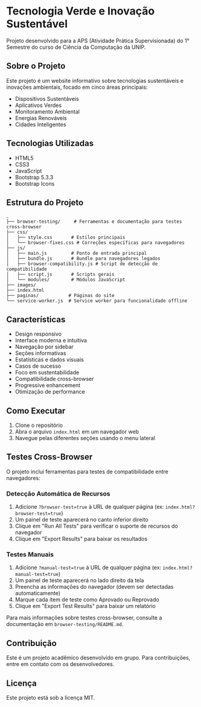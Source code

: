# Tecnologia Verde e Inovação Sustentável

Projeto desenvolvido para a APS (Atividade Prática Supervisionada) do 1° Semestre do curso de Ciência da Computação da UNIP.

## Sobre o Projeto

Este projeto é um website informativo sobre tecnologias sustentáveis e inovações ambientais, focado em cinco áreas principais:

- Dispositivos Sustentáveis
- Aplicativos Verdes
- Monitoramento Ambiental
- Energias Renováveis
- Cidades Inteligentes

## Tecnologias Utilizadas

- HTML5
- CSS3
- JavaScript
- Bootstrap 5.3.3
- Bootstrap Icons

## Estrutura do Projeto

```
.
├── browser-testing/     # Ferramentas e documentação para testes cross-browser
├── css/
│   ├── style.css       # Estilos principais
│   └── browser-fixes.css # Correções específicas para navegadores
├── js/
│   ├── main.js         # Ponto de entrada principal
│   ├── bundle.js       # Bundle para navegadores legados
│   ├── browser-compatibility.js # Script de detecção de compatibilidade
│   ├── script.js       # Scripts gerais
│   └── modules/        # Módulos JavaScript
├── images/
├── index.html
├── paginas/           # Páginas do site
└── service-worker.js  # Service worker para funcionalidade offline
```

## Características

- Design responsivo
- Interface moderna e intuitiva
- Navegação por sidebar
- Seções informativas
- Estatísticas e dados visuais
- Casos de sucesso
- Foco em sustentabilidade
- Compatibilidade cross-browser
- Progressive enhancement
- Otimização de performance

## Como Executar

1. Clone o repositório
2. Abra o arquivo `index.html` em um navegador web
3. Navegue pelas diferentes seções usando o menu lateral

## Testes Cross-Browser

O projeto inclui ferramentas para testes de compatibilidade entre navegadores:

### Detecção Automática de Recursos

1. Adicione `?browser-test=true` à URL de qualquer página (ex: `index.html?browser-test=true`)
2. Um painel de teste aparecerá no canto inferior direito
3. Clique em "Run All Tests" para verificar o suporte de recursos do navegador
4. Clique em "Export Results" para baixar os resultados

### Testes Manuais

1. Adicione `?manual-test=true` à URL de qualquer página (ex: `index.html?manual-test=true`)
2. Um painel de teste aparecerá no lado direito da tela
3. Preencha as informações do navegador (devem ser detectadas automaticamente)
4. Marque cada item de teste como Aprovado ou Reprovado
5. Clique em "Export Test Results" para baixar um relatório

Para mais informações sobre testes cross-browser, consulte a documentação em `browser-testing/README.md`.

## Contribuição

Este é um projeto acadêmico desenvolvido em grupo. Para contribuições, entre em contato com os desenvolvedores.

## Licença

Este projeto está sob a licença MIT.
